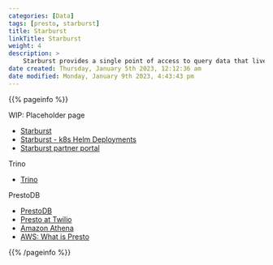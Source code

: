 ```yaml
---
categories: [Data]
tags: [presto, starburst]
title: Starburst
linkTitle: Starburst
weight: 4
description: >
    Starburst provides a single point of access to query data that lives in any data system
date created: Thursday, January 5th 2023, 12:12:36 am
date modified: Monday, January 9th 2023, 4:43:43 pm
---
```


{{% pageinfo %}}

WIP: Placeholder page

* [Starburst](https://www.starburst.io/)
* [Starburst - k8s Helm Deployments](https://docs.starburst.io/starburst-enterprise/k8s-helm-deployments.html)
* [Starburst partner portal](https://starburstdata.learnondemand.net/Pages/starburst-landing)

Trino

* [Trino](https://trino.io/)

PrestoDB

* [PrestoDB](https://prestodb.io/)
* [Presto at Twilio](https://prestodb.io/blog/2022/12/28/presto-at-twilio.html)
* [Amazon Athena](https://aws.amazon.com/athena)
* [AWS: What is Presto](https://aws.amazon.com/big-data/what-is-presto/)

{{% /pageinfo %}}
